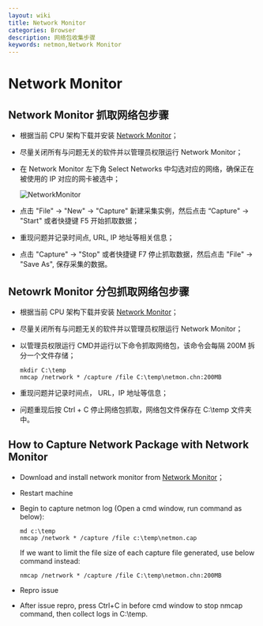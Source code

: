 ```yaml
---
layout: wiki
title: Network Monitor
categories: Browser
description: 网络包收集步骤
keywords: netmon,Network Monitor
---
```


# Network Monitor

## Network Monitor 抓取网络包步骤

- 根据当前 CPU 架构下载并安装 [Network Monitor](http://www.microsoft.com/download/en/details.aspx?displaylang=en&id=4865 )；

- 尽量关闭所有与问题无关的软件并以管理员权限运行 Network Monitor；

- 在 Network Monitor 左下角 Select Networks 中勾选对应的网络，确保正在被使用的 IP 对应的网卡被选中；

  ![NetworkMonitor](https://crushonme-1256821258.cos.ap-shanghai.myqcloud.com/NetworkMonitor.png)

- 点击 "File" -> "New" -> "Capture" 新建采集实例，然后点击 “Capture" -> "Start" 或者快捷键 F5 开始抓取数据；

- 重现问题并记录时间点, URL, IP 地址等相关信息；

- 点击 "Capture" -> "Stop" 或者快捷键 F7 停止抓取数据，然后点击 "File" -> "Save As", 保存采集的数据。

## Netowrk Monitor 分包抓取网络包步骤

- 根据当前 CPU 架构下载并安装 [Network Monitor](http://www.microsoft.com/download/en/details.aspx?displaylang=en&id=4865 )；

- 尽量关闭所有与问题无关的软件并以管理员权限运行 Network Monitor；

- 以管理员权限运行 CMD并运行以下命令抓取网络包，该命令会每隔 200M 拆分一个文件存储；

  ```
  mkdir C:\temp
  nmcap /netrwork * /capture /file C:\temp\netmon.chn:200MB
  ```

- 重现问题并记录时间点， URL，IP 地址等信息；

- 问题重现后按 Ctrl + C 停止网络包抓取，网络包文件保存在 C:\temp 文件夹中。

## How to Capture Network Package with Network Monitor

- Download and install network monitor from [Network Monitor](http://www.microsoft.com/download/en/details.aspx?displaylang=en&id=4865 )；

- Restart machine

- Begin to capture netmon log (Open a cmd window, run command as below):

  ```
  md c:\temp
  nmcap /network * /capture /file c:\temp\netmon.cap
  ```
  
  If we want to limit the file size of each capture file generated, use below command instead:

  ```
  nmcap /netrwork * /capture /file C:\temp\netmon.chn:200MB
  ```

- Repro issue

- After issue repro, press Ctrl+C in before cmd window to stop nmcap command, then collect logs in C:\temp.
